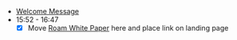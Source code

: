 - [Welcome Message](<Welcome Message.md>)
- 15:52 - 16:47
    - [x] Move [Roam White Paper](<Roam White Paper.md>) here and place link on landing page
